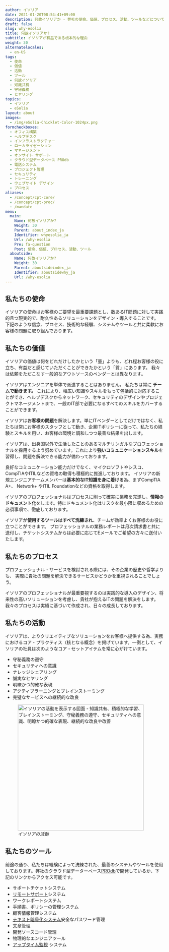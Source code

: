 ```yaml
---
author: イソリア
date: 2021-01-20T08:54:41+09:00
description: 何故イソリアか - 弊社の使命、価値、プロセス、活動、ツールなどについて
draft: false
slug: why-esolia
title: 何故イソリアか?
subtitle: イソリアが有益である根本的な理由
weight: 30
alternatelocales:
  - en-US
tags:
  - 使命
  - 価値
  - 活動
  - ツール
  - 何故イソリア
  - 知識共有
  - 守秘義務
  - ヒヤリング
topics:
  - イソリア
  - eSolia
layout: about
images:
  - /img/eSolia-Chicklet-Color-1024px.png
formcheckboxes:
  - オフィス構築
  - ヘルプデスク
  - インフラストラクチャー
  - ローカライゼーション
  - マネージメント
  - オンサイト サポート
  - クラウド型データベース PROdb
  - 電話システム
  - プロジェクト管理
  - セキュリティ
  - トレーニング
  - ウェブサイト デザイン
  - プロセス
aliases:
  - /concept/cpt-core/
  - /concept/cpt-proc/
  - /mandate
menu:
  main:
    Name: 何故イソリアか?
    Weight: 30
    Parent: about_index_ja
    Identifier: whyesolia_ja
    Url: /why-esolia
    Pre: fa-question
    Post: 使命、価値、プロセス、活動、ツール
  aboutside:
    Name: 何故イソリアか?
    Weight: 30
    Parent: aboutsideindex_ja
    Identifier: aboutsidewhy_ja
    Url: /why-esolia
---
```


## 私たちの使命

イソリアの使命はお客様のご要望を最重要課題とし、数あるIT問題に対して実践的且つ現実的で、耐久性あるソリューションをデザイン・導入することです。
下記のような信念、プロセス、技術的な経験、システムやツールと共に柔軟にお客様の問題に取り組んでおります。

## 私たちの価値

イソリアの価値は何をどれだけしたかという「量」よりも、どれ程お客様の役に立ち、有益だと感じていただくことができたかという「質」にあります。
我々は依頼をただこなす一般的なアウトソースのベンダーとは異なります。

<i class="small mdi-social-people grey-text text-darken-2 left"></i> イソリアはエンジニアを単体で派遣することはありません。 私たちは常に **チームで動きます。** これにより、幅広い知識やスキルをもって包括的に対応することができ、ヘルプデスクからネットワーク、セキュリティのデザインやプロジェクトマネージメントまで、一般のIT部で必要になるすべてのスキルをカバーすることができます。

<i class="small mdi-hardware-security grey-text text-darken-2 left"></i> イソリアは**お客様の問題**を解決します。単にITベンダーとしてだけではなく、私たちは常にお客様のスタッフとして動き、企業ITポリシーに従って、私たちの経験とスキルを用い、お客様の環境と調和しつつ最善な結果を出します。

<i class="small mdi-communication-forum grey-text text-darken-2 left"></i> イソリアは、出身国以外で生活したことのあるマルチリンガルなプロフェッショナルを採用するよう努めています。これにより**強いコミュニケーションスキル**を習得し、問題を解決できる能力が備わっております。

<i class="small mdi-action-bookmark-outline grey-text text-darken-2 left"></i> 良好なコミュニケーション能力だけでなく、マイクロソフトやシスコ、CompTIAやITILなどの資格の取得も積極的に推進しております。
イソリアの新規エンジニアチームメンバーは**基本的なIT知識を身に着ける**為、まずCompTIA A+、 Network+ やITIL Foundationなどの資格を取得します。

<i class="small mdi-editor-mode-edit grey-text text-darken-2 left"></i> イソリアのプロフェッショナルはプロセスに則って確実に業務を完遂し、**情報のドキュメント化**をします。特にドキュメント化はリスクを最小限に収めるための必須事項で、徹底しております。

<i class="small mdi-toggle-check-box grey-text text-darken-2 left"></i> イソリアが**使用するツールはすべて洗練され**、チームが効率よくお客様のお役に立つことができます。
プロフェッショナルの業務レポートは月次請求書と共に送付し、チケットシステムからは必要に応じてEメールでご希望の方々に送付いたします。

## 私たちのプロセス

プロフェッショナル・サービスを検討される際には、その企業の歴史や哲学よりも、
実際に貴社の問題を解決できるサービスかどうかを重視されることでしょう。

イソリアのプロフェッショナルが最重要視するのは実践的な導入のデザイン、将来性の高いソリューションを考慮し、貴社が抱えるITの問題を解決をします。
我々のプロセスは実績に基づいて作成され、日々の成長しております。

## 私たちの活動

イソリアは、よりクリエイティブなソリューションをお客様へ提供する為、実務におけるコア・プラクティス（核となる概念）を掲げています。一例として、イソリアの社員は次のようなコア・セットアイテムを常に心がけています。

* 守秘義務の遵守
* セキュリティへの意識
* ナレッジシェアリング
* 誠実なヒヤリング
* 明瞭かつ的確な表現
* アクティブラーニングとブレインストーミング
* 完璧なサービスへの継続的な改良

<figure class="image-container">
<img class="materialboxed responsive-img" width="400" data-caption="イソリアの活動" alt="イソリアの活動を表示する図面 - 知識共有、積極的な学習、ブレインストーミング、守秘義務の遵守、セキュリティへの意識、明瞭かつ的確な表現、継続的な改良や改善" src="/img/eSolia-Post-Practices-ja.png" >
<figcaption><em>イソリアの活動</em></figcaption>
</figure>

## 私たちのツール

前途の通り、私たちは経験によって洗練された、最善のシステムやツールを使用しております。弊社のクラウド型データーベース[PROdb](/prodb)で開発しているか、下記のリンクからアクセス可能です。

* サポートチケットシステム
* [リモートサポート](https://esolia.screenconnect.com/)システム
* ワークレポートシステム
* 手順書、ポリシーの管理システム
* 顧客情報管理システム
* [テキスト暗号化システム](https://zerobin.esolia.com/)安全なパスワード管理
* 文章管理
* 開発ソースコード管理
* 物理的なエンジニアツール
* [アップタイム監視](https://status.esolia.pro/) システム

